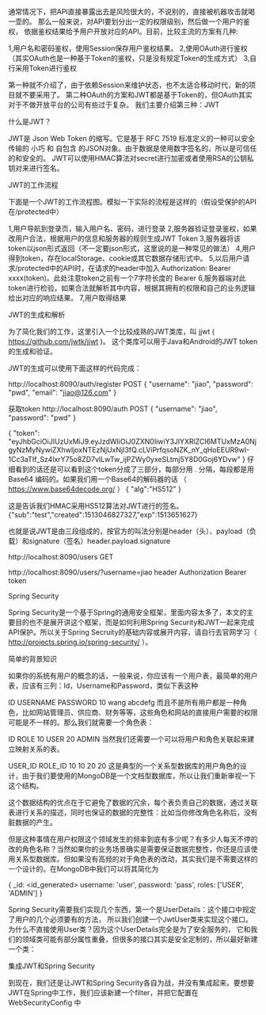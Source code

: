 通常情况下，把API直接暴露出去是风险很大的，不说别的，直接被机器攻击就喝一壶的。
那么一般来说，对API要划分出一定的权限级别，然后做一个用户的鉴权，
依据鉴权结果给予用户开放对应的API。目前，比较主流的方案有几种:

1,用户名和密码鉴权，使用Session保存用户鉴权结果。
2,使用OAuth进行鉴权（其实OAuth也是一种基于Token的鉴权，只是没有规定Token的生成方式）
3,自行采用Token进行鉴权

第一种就不介绍了，由于依赖Session来维护状态，也不太适合移动时代，新的项目就不要采用了。
第二种OAuth的方案和JWT都是基于Token的，但OAuth其实对于不做开放平台的公司有些过于复杂。
我们主要介绍第三种：JWT

什么是JWT？

JWT是 Json Web Token 的缩写。它是基于 RFC 7519 标准定义的一种可以安全传输的 
小巧 和 自包含 的JSON对象。由于数据是使用数字签名的，所以是可信任的和安全的。
JWT可以使用HMAC算法对secret进行加密或者使用RSA的公钥私钥对来进行签名。

JWT的工作流程

下面是一个JWT的工作流程图。模拟一下实际的流程是这样的（假设受保护的API在/protected中）

1,用户导航到登录页，输入用户名、密码，进行登录
2,服务器验证登录鉴权，如果改用户合法，根据用户的信息和服务器的规则生成JWT Token
3,服务器将该token以json形式返回（不一定要json形式，这里说的是一种常见的做法）
4,用户得到token，存在localStorage、cookie或其它数据存储形式中。
5,以后用户请求/protected中的API时，在请求的header中加入 Authorization: Bearer xxxx(token)。此处注意token之前有一个7字符长度的 Bearer
6,服务器端对此token进行检验，如果合法就解析其中内容，根据其拥有的权限和自己的业务逻辑给出对应的响应结果。
7,用户取得结果


JWT的生成和解析

为了简化我们的工作，这里引入一个比较成熟的JWT类库，叫 jjwt ( https://github.com/jwtk/jjwt )。
这个类库可以用于Java和Android的JWT token的生成和验证。

JWT的生成可以使用下面这样的代码完成：

http://localhost:8090/auth/register POST
{
  "username": "jiao",
  "password": "pwd",
  "email": "jiao@126.com"
}

获取token
http://localhost:8090/auth POST
{
  "username": "jiao",
  "password": "pwd"
}

{
    "token": "eyJhbGciOiJIUzUxMiJ9.eyJzdWIiOiJ0ZXN0IiwiY3JlYXRlZCI6MTUxMzA0NjgyNzMyNywiZXhwIjoxNTEzNjUxNjI3fQ.cLViPrfqsoNZK_nY_qHoEEUR9wI-1Cc3aTIf_Sz4lxrY75o8ZD7vILwTw_ijPZWy0yxeSLtmj5Y8D0Goj6YDvw"
}
仔细看到的话还是可以看到这个token分成了三部分，每部分用 . 分隔，每段都是用 Base64 编码的。如果我们用一个Base64的解码器的话 （ https://www.base64decode.org/ ）
{
    "alg":"HS512"
}

这是告诉我们HMAC采用HS512算法对JWT进行的签名。
{"sub":"test","created":1513046827327,"exp":1513651627}

也就是说JWT是由三段组成的，按官方的叫法分别是header（头）、payload（负载）和signature（签名）header.payload.signature


http://localhost:8090/users GET

http://localhost:8090/users/?username=jiao
header 
Authorization Bearer token


Spring Security

Spring Security是一个基于Spring的通用安全框架，里面内容太多了，本文的主要目的也不是展开讲这个框架，而是如何利用Spring Security和JWT一起来完成API保护。所以关于Spring Secruity的基础内容或展开内容，请自行去官网学习（ http://projects.spring.io/spring-security/ ）。

简单的背景知识

如果你的系统有用户的概念的话，一般来说，你应该有一个用户表，最简单的用户表，应该有三列：Id，Username和Password，类似下表这种

ID	USERNAME	PASSWORD
10	wang	abcdefg
而且不是所有用户都是一种角色，比如网站管理员、供应商、财务等等，这些角色和网站的直接用户需要的权限可能是不一样的。那么我们就需要一个角色表：

ID	ROLE
10	USER
20	ADMIN
当然我们还需要一个可以将用户和角色关联起来建立映射关系的表。

USER_ID	ROLE_ID
10	10
20	20
这是典型的一个关系型数据库的用户角色的设计，由于我们要使用的MongoDB是一个文档型数据库，所以让我们重新审视一下这个结构。

这个数据结构的优点在于它避免了数据的冗余，每个表负责自己的数据，通过关联表进行关系的描述，同时也保证的数据的完整性：比如当你修改角色名称后，没有脏数据的产生。

但是这种事情在用户权限这个领域发生的频率到底有多少呢？有多少人每天不停的改的角色名称？当然如果你的业务场景确实是需要保证数据完整性，你还是应该使用关系型数据库。但如果没有高频的对于角色表的改动，其实我们是不需要这样的一个设计的。在MongoDB中我们可以将其简化为

{
  _id: <id_generated>
  username: 'user',
  password: 'pass',
  roles: ['USER', 'ADMIN']
}

Spring Security需要我们实现几个东西，第一个是UserDetails：这个接口中规定了用户的几个必须要有的方法，
所以我们创建一个JwtUser类来实现这个接口。为什么不直接使用User类？因为这个UserDetails完全是为了安全服务的，
它和我们的领域类可能有部分属性重叠，但很多的接口其实是安全定制的，所以最好新建一个类：

集成JWT和Spring Security

到现在，我们还是让JWT和Spring Security各自为战，并没有集成起来。要想要JWT在Spring中工作，我们应该新建一个filter，并把它配置在 WebSecurityConfig 中





